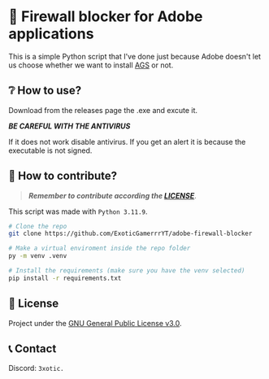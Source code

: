 # :stop_sign: Firewall blocker for Adobe applications

This is a simple Python script that I've done just because Adobe doesn't let us choose whether we want to install [AGS](https://helpx.adobe.com/genuine/adobe-genuine-service.html) or not.

## :grey_question: How to use?

Download from the releases page the .exe and excute it.

**_BE CAREFUL WITH THE ANTIVIRUS_**

If it does not work disable antivirus. If you get an alert it is because the executable is not signed.

## :hammer: How to contribute?

> _**Remember to contribute according the [LICENSE](LICENSE)**_.

This script was made with `Python 3.11.9`.

```bash
# Clone the repo
git clone https://github.com/ExoticGamerrrYT/adobe-firewall-blocker

# Make a virtual enviroment inside the repo folder
py -m venv .venv

# Install the requirements (make sure you have the venv selected)
pip install -r requirements.txt
```

## :briefcase: License

Project under the [GNU General Public License v3.0](LICENSE).

## :telephone_receiver: Contact

Discord: `3xotic.`
